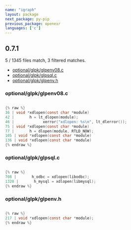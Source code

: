 ```yaml
---
name: "igraph"
layout: package
next_package: py-pip
previous_package: openexr
languages: ['c']
---
```

## 0.7.1
5 / 1345 files match, 3 filtered matches.

 - [optional/glpk/glpenv08.c](#optionalglpkglpenv08c)
 - [optional/glpk/glpsql.c](#optionalglpkglpsqlc)
 - [optional/glpk/glpenv.h](#optionalglpkglpenvh)

### optional/glpk/glpenv08.c

```c

{% raw %}
36 | void *xdlopen(const char *module)
42 |       h = lt_dlopen(module);
46 |             xerror("xdlopen: %s\n", lt_dlerror());
75 | void *xdlopen(const char *module)
77 |       h = dlopen(module, RTLD_NOW);
105 | void *xdlopen(const char *module)
136 | void *xdlopen(const char *module)
{% endraw %}

```
### optional/glpk/glpsql.c

```c

{% raw %}
708 |       h_odbc = xdlopen(libodbc);
1320 |       h_mysql = xdlopen(libmysql);
{% endraw %}

```
### optional/glpk/glpenv.h

```c

{% raw %}
217 | void *xdlopen(const char *module);
{% endraw %}

```